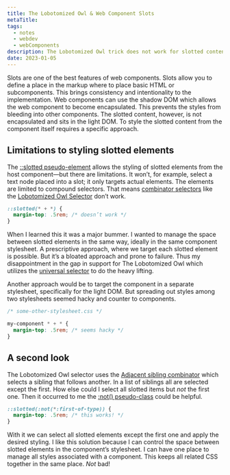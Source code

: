 ```yaml
---
title: The Lobotomized Owl & Web Component Slots
metaTitle: 
tags:
  - notes
  - webdev
  - webComponents
description: The Lobotomized Owl trick does not work for slotted content in web components. What else can be done?
date: 2023-01-05
---
```

Slots are one of the best features of web components. Slots allow you to define a place in the markup where to place basic HTML or subcomponents. This brings consistency and intentionality to the implementation. Web components can use the shadow DOM which allows the web component to become encapsulated. This prevents the styles from bleeding into other components. The slotted content, however, is not encapsulated and sits in the light DOM. To style the slotted content from the component itself requires a specific approach. 

## Limitations to styling slotted elements 
The [::slotted pseudo-element](https://developer.mozilla.org/en-US/docs/Web/CSS/::slotted) allows the styling of slotted elements from the host component—but there are limitations. It won’t, for example, select a text node placed into a slot; it only targets actual elements. The elements are limited to compound selectors. That means [combinator selectors](https://developer.mozilla.org/en-US/docs/Learn/CSS/Building_blocks/Selectors/Combinators) like the [Lobotomized Owl Selector](https://alistapart.com/article/axiomatic-css-and-lobotomized-owls/) don’t work. 

```css
::slotted(* + *) {
  margin-top: .5rem; /* doesn’t work */
}
```

When I learned this it was a major bummer. I wanted to manage the space between slotted elements in the same way, ideally in the same component stylesheet. A prescriptive approach, where we target each slotted element is possible. But it’s a bloated approach and prone to failure. Thus my disappointment in the gap in support for The Lobotomized Owl which utilizes the [universal selector](https://developer.mozilla.org/en-US/docs/Web/CSS/Universal_selectors) to do the heavy lifting. 

Another approach would be to target the component in a separate stylesheet, specifically for the light DOM. But spreading out styles among two stylesheets seemed hacky and counter to components. 

```css
/* some-other-stylesheet.css */

my-component * + * {
  margin-top: .5rem; /* seems hacky */
}
```

## A second look 
The Lobotomized Owl selector uses the [Adjacent sibling combinator](https://developer.mozilla.org/en-US/docs/Web/CSS/Adjacent_sibling_combinator) which selects a sibling that follows another. In a list of siblings all are selected except the first. How else could I select all slotted items but *not* the first one. Then it occurred to me the [:not() pseudo-class](https://developer.mozilla.org/en-US/docs/Web/CSS/:not) could be helpful. 

```css
::slotted(:not(*:first-of-type)) {
  margin-top: .5rem; /* this works! */
}
```

With it we can select all slotted elements except the first one and apply the desired styling. I like this solution because I can control the space between slotted elements in the component’s stylesheet. I can have one place to manage all styles associated with a component. This keeps all related CSS together in the same place. *Not* bad!